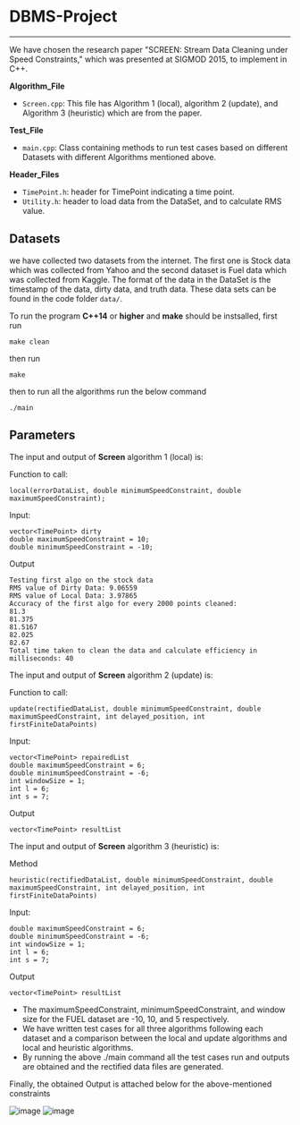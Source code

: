 # DBMS-Project

------------------
We have chosen the research paper "SCREEN: Stream Data Cleaning under Speed Constraints," which was presented at SIGMOD 2015, to implement in C++.

**Algorithm_File**
- `Screen.cpp`: This file has Algorithm 1 (local), algorithm 2 (update), and Algorithm 3 (heuristic) which are from the paper.

**Test_File**
- `main.cpp`: Class containing methods to run test cases based on different Datasets with different Algorithms mentioned above.

**Header_Files**
- `TimePoint.h`: header for TimePoint indicating a time point.
- `Utility.h`: header to load data from the DataSet,  and to calculate RMS value.

Datasets
---------

we have collected two datasets from the internet. The first one is Stock data which was collected from Yahoo and the second dataset is Fuel data which was collected from Kaggle. The format of the data in the DataSet is the timestamp of the data, dirty data, and truth data. These data sets can be found in the code folder `data/`.

To run the program **C++14** or **higher** and **make** should be instsalled, first run 
```
make clean
```
then run 
```
make
```
then to run all the algorithms run the below command
```
./main
```

Parameters
-----------
The input and output of **Screen** algorithm 1 (local) is:

Function to call:

```
local(errorDataList, double minimumSpeedConstraint, double maximumSpeedConstraint);
```

Input:

```
vector<TimePoint> dirty 
double maximumSpeedConstraint = 10;
double minimumSpeedConstraint = -10;
```

Output

```
Testing first algo on the stock data 
RMS value of Dirty Data: 9.06559
RMS value of Local Data: 3.97865
Accuracy of the first algo for every 2000 points cleaned: 
81.3
81.375
81.5167
82.025
82.67
Total time taken to clean the data and calculate efficiency in milliseconds: 40
```
The input and output of **Screen** algorithm 2 (update) is:

Function to call:

```
update(rectifiedDataList, double minimumSpeedConstraint, double maximumSpeedConstraint, int delayed_position, int firstFiniteDataPoints)
```

Input:

```
vector<TimePoint> repairedList
double maximumSpeedConstraint = 6;
double minimumSpeedConstraint = -6;
int windowSize = 1;
int l = 6;
int s = 7;
```

Output

```
vector<TimePoint> resultList
```
The input and output of **Screen** algorithm 3 (heuristic) is:

Method

```
heuristic(rectifiedDataList, double minimumSpeedConstraint, double maximumSpeedConstraint, int delayed_position, int firstFiniteDataPoints)
```

Input:

```
double maximumSpeedConstraint = 6;
double minimumSpeedConstraint = -6;
int windowSize = 1;
int l = 6;
int s = 7;
```

Output

```
vector<TimePoint> resultList
```

- The maximumSpeedConstraint, minimumSpeedConstraint, and window size for the FUEL dataset are -10, 10, and 5 respectively.
- We have written test cases for all three algorithms following each dataset and a comparison between the local and update algorithms and local and heuristic algorithms.
- By running the above ./main command all the test cases run and outputs are obtained and the rectified data files are generated.

Finally, the obtained Output is attached below for the above-mentioned constraints

![image](https://github.com/likhithsj/DBMS-Project/assets/53929108/eaf77c58-7469-49ff-9793-7fc005dc2970)
![image](https://github.com/likhithsj/DBMS-Project/assets/53929108/6082be5e-5cf2-4a87-a6ec-d6dcb863afda)


